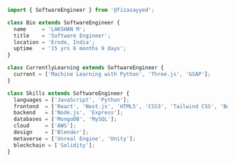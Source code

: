 

<!--
**vorpalcopper/vorpalcopper** is a ✨ _special_ ✨ repository because its `README.md` (this file) appears on your GitHub profile.

Here are some ideas to get you started:

- 🔭 I’m currently working on ...
- 🌱 I’m currently learning ...
- 👯 I’m looking to collaborate on ...
- 🤔 I’m looking for help with ...
- 💬 Ask me about ...
- 📫 How to reach me: ...
- 😄 Pronouns: ...
- ⚡ Fun fact: ...
-->

```js
import { SoftwareEngineer } from '@fizasayyed';

class Bio extends SoftwareEngineer {
  name     = 'LAKSHAN M';
  title    = 'Software Engineer';
  location = 'Erode, India';
  uptime   = '15 yrs 6 months 9 days';
}

class CurrentlyLearning extends SoftwareEngineer {
  current = ['Machine Learning with Python', 'Three.js', 'GSAP'];
}

class Skills extends SoftwareEngineer {
  languages = ['JavaScript', 'Python'];
  frontend  = ['React', 'Next.js', 'HTML5', 'CSS3', 'Tailwind CSS', 'Bootstrap', 'GSAP', 'Three.js'];
  backend   = ['Node.js', 'Express'];
  databases = ['MongoDB', 'MySQL'];
  cloud     = ['AWS'];
  design    = ['Blender'];
  metaverse = ['Unreal Engine', 'Unity'];
  blockchain = ['Solidity'];
}

```

